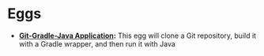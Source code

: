 # Eggs

- **[Git-Gradle-Java Application](Git-Gradle-Java%20Application/README.md):** This egg will clone a Git repository, build it with a Gradle wrapper, and then run it with Java
